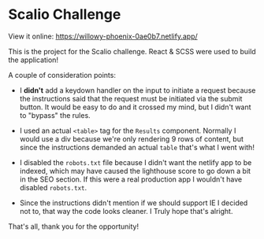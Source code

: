 # Scalio Challenge

View it online:
https://willowy-phoenix-0ae0b7.netlify.app/

This is the project for the Scalio challenge. React & SCSS were used to build the application!

A couple of consideration points:

- I **didn't** add a keydown handler on the input to initiate a request because the instructions said that the request must be initiated via the submit button. It would be easy to do and it crossed my mind, but I didn't want to "bypass" the rules.

- I used an actual `<table>` tag for the `Results` component. Normally I would use a div because we're only rendering 9 rows of content, but since the instructions demanded an actual `table` that's what I went with!

- I disabled the `robots.txt` file because I didn't want the netlify app to be indexed, which may have caused
the lighthouse score to go down a bit in the SEO section. If this were a real production app I wouldn't have disabled `robots.txt`.

- Since the instructions didn't mention if we should support IE I decided not to, that way the code looks cleaner. I Truly hope that's alright.

That's all, thank you for the opportunity!
